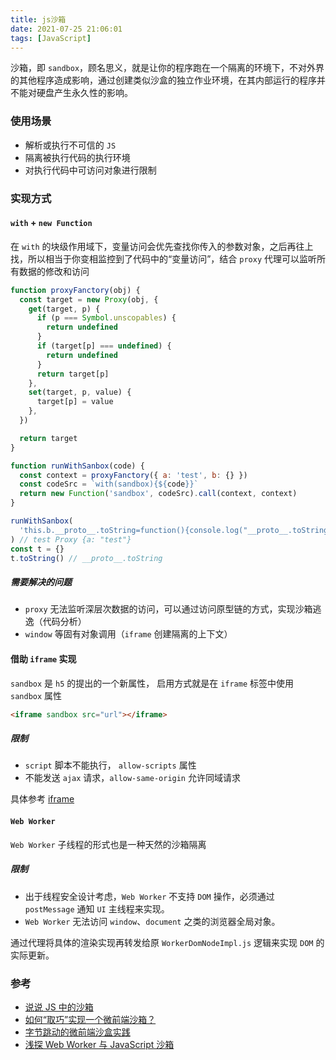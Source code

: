 ```yaml
---
title: js沙箱
date: 2021-07-25 21:06:01
tags: [JavaScript]
---
```


沙箱，即 `sandbox`，顾名思义，就是让你的程序跑在一个隔离的环境下，不对外界的其他程序造成影响，通过创建类似沙盒的独立作业环境，在其内部运行的程序并不能对硬盘产生永久性的影响。

### 使用场景

- 解析或执行不可信的 `JS`
- 隔离被执行代码的执行环境
- 对执行代码中可访问对象进行限制

### 实现方式

#### `with` + `new Function`

在 `with` 的块级作用域下，变量访问会优先查找你传入的参数对象，之后再往上找，所以相当于你变相监控到了代码中的“变量访问”，结合 `proxy` 代理可以监听所有数据的修改和访问

```js
function proxyFanctory(obj) {
  const target = new Proxy(obj, {
    get(target, p) {
      if (p === Symbol.unscopables) {
        return undefined
      }
      if (target[p] === undefined) {
        return undefined
      }
      return target[p]
    },
    set(target, p, value) {
      target[p] = value
    },
  })

  return target
}

function runWithSanbox(code) {
  const context = proxyFanctory({ a: 'test', b: {} })
  const codeSrc = `with(sandbox){${code}}`
  return new Function('sandbox', codeSrc).call(context, context)
}

runWithSanbox(
  'this.b.__proto__.toString=function(){console.log("__proto__.toString")};console.log(a, this)'
) // test Proxy {a: "test"}
const t = {}
t.toString() // __proto__.toString
```

##### 需要解决的问题

- `proxy` 无法监听深层次数据的访问，可以通过访问原型链的方式，实现沙箱逃逸（代码分析）
- `window` 等固有对象调用（`iframe` 创建隔离的上下文）

#### 借助 `iframe` 实现

`sandbox` 是 `h5` 的提出的一个新属性， 启用方式就是在 `iframe` 标签中使用 `sandbox` 属性

```html
<iframe sandbox src="url"></iframe>
```

##### 限制

- `script` 脚本不能执行， `allow-scripts` 属性
- 不能发送 `ajax` 请求，`allow-same-origin` 允许同域请求

具体参考 [iframe](https://developer.mozilla.org/zh-CN/docs/Web/HTML/Element/iframe#attr-sandbox)

#### `Web Worker`

`Web Worker` 子线程的形式也是一种天然的沙箱隔离

##### 限制

- 出于线程安全设计考虑，`Web Worker` 不支持 `DOM` 操作，必须通过 `postMessage` 通知 `UI` 主线程来实现。
- `Web Worker` 无法访问 `window`、`document` 之类的浏览器全局对象。

通过代理将具体的渲染实现再转发给原 `WorkerDomNodeImpl.js` 逻辑来实现 `DOM` 的实际更新。

### 参考

- [说说 JS 中的沙箱](https://juejin.cn/post/6844903954074058760)
- [如何“取巧”实现一个微前端沙箱？](https://developer.aliyun.com/article/761449)
- [字节跳动的微前端沙盒实践](https://www.infoq.cn/article/u9dkjjleg2hp6uqhsoii)
- [浅探 Web Worker 与 JavaScript 沙箱](https://segmentfault.com/a/1190000039795656)
